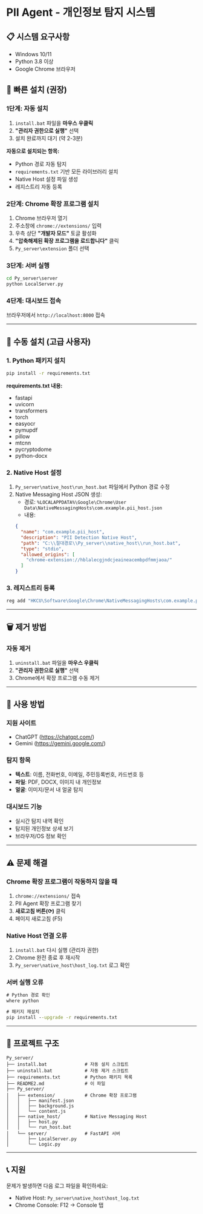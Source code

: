 # PII Agent - 개인정보 탐지 시스템

## 📋 시스템 요구사항
- Windows 10/11
- Python 3.8 이상
- Google Chrome 브라우저

## 🚀 빠른 설치 (권장)

### 1단계: 자동 설치
1. `install.bat` 파일을 **마우스 우클릭**
2. **"관리자 권한으로 실행"** 선택
3. 설치 완료까지 대기 (약 2-3분)

**자동으로 설치되는 항목:**
- Python 경로 자동 탐지
- `requirements.txt` 기반 모든 라이브러리 설치
- Native Host 설정 파일 생성
- 레지스트리 자동 등록

### 2단계: Chrome 확장 프로그램 설치
1. Chrome 브라우저 열기
2. 주소창에 `chrome://extensions/` 입력
3. 우측 상단 **"개발자 모드"** 토글 활성화
4. **"압축해제된 확장 프로그램을 로드합니다"** 클릭
5. `Py_server\extension` 폴더 선택

### 3단계: 서버 실행
```cmd
cd Py_server\server
python LocalServer.py
```

### 4단계: 대시보드 접속
브라우저에서 `http://localhost:8000` 접속

---

## 🔧 수동 설치 (고급 사용자)

### 1. Python 패키지 설치
```cmd
pip install -r requirements.txt
```

**requirements.txt 내용:**
- fastapi
- uvicorn
- transformers
- torch
- easyocr
- pymupdf
- pillow
- mtcnn
- pycryptodome
- python-docx

### 2. Native Host 설정
1. `Py_server\native_host\run_host.bat` 파일에서 Python 경로 수정
2. Native Messaging Host JSON 생성:
   - 경로: `%LOCALAPPDATA%\Google\Chrome\User Data\NativeMessagingHosts\com.example.pii_host.json`
   - 내용:
   ```json
   {
     "name": "com.example.pii_host",
     "description": "PII Detection Native Host",
     "path": "C:\\절대경로\\Py_server\\native_host\\run_host.bat",
     "type": "stdio",
     "allowed_origins": [
       "chrome-extension://hblalecgjndcjeaineacembpdfmmjaoa/"
     ]
   }
   ```

### 3. 레지스트리 등록
```cmd
reg add "HKCU\Software\Google\Chrome\NativeMessagingHosts\com.example.pii_host" /ve /t REG_SZ /d "%LOCALAPPDATA%\Google\Chrome\User Data\NativeMessagingHosts\com.example.pii_host.json" /f
```

---

## 🗑️ 제거 방법

### 자동 제거
1. `uninstall.bat` 파일을 **마우스 우클릭**
2. **"관리자 권한으로 실행"** 선택
3. Chrome에서 확장 프로그램 수동 제거

---

## 📖 사용 방법

### 지원 사이트
- ChatGPT (https://chatgpt.com/)
- Gemini (https://gemini.google.com/)

### 탐지 항목
- **텍스트**: 이름, 전화번호, 이메일, 주민등록번호, 카드번호 등
- **파일**: PDF, DOCX, 이미지 내 개인정보
- **얼굴**: 이미지/문서 내 얼굴 탐지

### 대시보드 기능
- 실시간 탐지 내역 확인
- 탐지된 개인정보 상세 보기
- 브라우저/OS 정보 확인

---

## ⚠️ 문제 해결

### Chrome 확장 프로그램이 작동하지 않을 때
1. `chrome://extensions/` 접속
2. PII Agent 확장 프로그램 찾기
3. **새로고침 버튼(⟳)** 클릭
4. 페이지 새로고침 (F5)

### Native Host 연결 오류
1. `install.bat` 다시 실행 (관리자 권한)
2. Chrome 완전 종료 후 재시작
3. `Py_server\native_host\host_log.txt` 로그 확인

### 서버 실행 오류
```cmd
# Python 경로 확인
where python

# 패키지 재설치
pip install --upgrade -r requirements.txt
```

---

## 📁 프로젝트 구조
```
Py_server/
├── install.bat              # 자동 설치 스크립트
├── uninstall.bat            # 자동 제거 스크립트
├── requirements.txt         # Python 패키지 목록
├── README2.md               # 이 파일
├── Py_server/
│   ├── extension/           # Chrome 확장 프로그램
│   │   ├── manifest.json
│   │   ├── background.js
│   │   └── content.js
│   ├── native_host/         # Native Messaging Host
│   │   ├── host.py
│   │   └── run_host.bat
│   └── server/              # FastAPI 서버
│       ├── LocalServer.py
│       └── Logic.py
```

---

## 📞 지원
문제가 발생하면 다음 로그 파일을 확인하세요:
- Native Host: `Py_server\native_host\host_log.txt`
- Chrome Console: F12 → Console 탭
